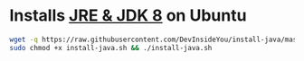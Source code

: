 # Installs [JRE & JDK 8](https://openjdk.java.net/) on Ubuntu

```bash
wget -q https://raw.githubusercontent.com/DevInsideYou/install-java/master/install-java.sh
sudo chmod +x install-java.sh && ./install-java.sh
```
